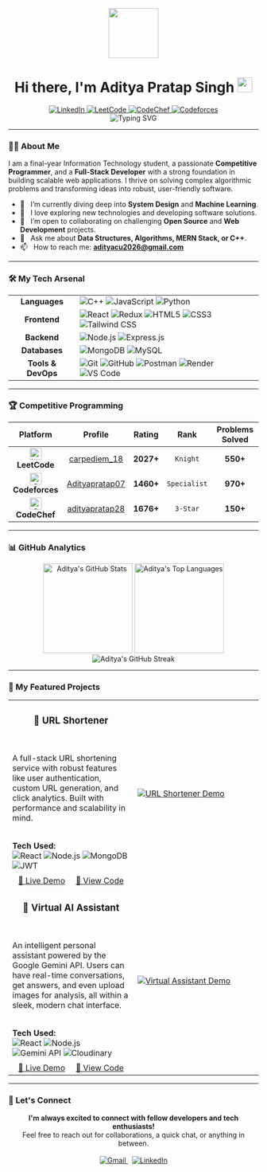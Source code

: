 <div id="header" align="center">
  <img src="https://media.giphy.com/media/M9gbBd9nbDrOTu1Mqx/giphy.gif" width="100"/>
  <h1>
    Hi there, I'm Aditya Pratap Singh 
    <img src="https://media.giphy.com/media/hvRJCLFzcasrR4ia7z/giphy.gif" width="30px"/>
  </h1>
  <div align="center">
    <a href="https://www.linkedin.com/in/adityapratapsingh844115/" target="_blank">
      <img src="https://img.shields.io/badge/LinkedIn-0077B5?style=for-the-badge&logo=linkedin&logoColor=white" alt="LinkedIn"/>
    </a>
    <a href="https://leetcode.com/u/carpediem_18/" target="_blank">
      <img src="https://img.shields.io/badge/LeetCode-FFA116?style=for-the-badge&logo=leetcode&logoColor=black" alt="LeetCode"/>
    </a>
    <a href="https://www.codechef.com/users/adityapratap28" target="_blank">
      <img src="https://img.shields.io/badge/CodeChef-5B4638?style=for-the-badge&logo=codechef&logoColor=white" alt="CodeChef"/>
    </a>
    <a href="https://codeforces.com/profile/Adityapratap07" target="_blank">
      <img src="https://img.shields.io/badge/Codeforces-1F8ACB?style=for-the-badge&logo=codeforces&logoColor=white" alt="Codeforces"/>
    </a>
  </div>
</div>

<div align="center">
  <img src="https://readme-typing-svg.herokuapp.com?font=Fira+Code&size=30&duration=3000&pause=1000&color=00D9FF&center=true&vCenter=true&width=600&lines=Competitive+Programmer;Full+Stack+Developer;Lifelong+Learner;MERN+Stack+Specialist" alt="Typing SVG" />
</div>

---

### 👨‍💻 About Me

I am a final-year Information Technology student, a passionate **Competitive Programmer**, and a **Full-Stack Developer** with a strong foundation in building scalable web applications. I thrive on solving complex algorithmic problems and transforming ideas into robust, user-friendly software.

- 🔭 &nbsp; I’m currently diving deep into **System Design** and **Machine Learning**.
- 🌱 &nbsp; I love exploring new technologies and developing software solutions.
- 🤝 &nbsp; I’m open to collaborating on challenging **Open Source** and **Web Development** projects.
- 💬 &nbsp; Ask me about **Data Structures, Algorithms, MERN Stack, or C++**.
- 📫 &nbsp; How to reach me: **adityacu2026@gmail.com**

---

### 🛠️ My Tech Arsenal

<table>
  <tr>
    <td align="center"><strong>Languages</strong></td>
    <td>
      <img src="https://img.shields.io/badge/C++-00599C?style=for-the-badge&logo=cplusplus&logoColor=white" alt="C++"/>
      <img src="https://img.shields.io/badge/JavaScript-F7DF1E?style=for-the-badge&logo=javascript&logoColor=black" alt="JavaScript"/>
      <img src="https://img.shields.io/badge/Python-3776AB?style=for-the-badge&logo=python&logoColor=white" alt="Python"/>
    </td>
  </tr>
  <tr>
    <td align="center"><strong>Frontend</strong></td>
    <td>
      <img src="https://img.shields.io/badge/React-20232A?style=for-the-badge&logo=react&logoColor=61DAFB" alt="React"/>
      <img src="https://img.shields.io/badge/Redux-593D88?style=for-the-badge&logo=redux&logoColor=white" alt="Redux"/>
      <img src="https://img.shields.io/badge/HTML5-E34F26?style=for-the-badge&logo=html5&logoColor=white" alt="HTML5"/>
      <img src="https://img.shields.io/badge/CSS3-1572B6?style=for-the-badge&logo=css3&logoColor=white" alt="CSS3"/>
      <img src="https://img.shields.io/badge/Tailwind_CSS-38B2AC?style=for-the-badge&logo=tailwind-css&logoColor=white" alt="Tailwind CSS"/>
    </td>
  </tr>
  <tr>
    <td align="center"><strong>Backend</strong></td>
    <td>
      <img src="https://img.shields.io/badge/Node.js-43853D?style=for-the-badge&logo=node.js&logoColor=white" alt="Node.js"/>
      <img src="https://img.shields.io/badge/Express.js-404D59?style=for-the-badge&logo=express&logoColor=white" alt="Express.js"/>
    </td>
  </tr>
  <tr>
    <td align="center"><strong>Databases</strong></td>
    <td>
      <img src="https://img.shields.io/badge/MongoDB-4EA94B?style=for-the-badge&logo=mongodb&logoColor=white" alt="MongoDB"/>
      <img src="https://img.shields.io/badge/MySQL-005C84?style=for-the-badge&logo=mysql&logoColor=white" alt="MySQL"/>
    </td>
  </tr>
  <tr>
    <td align="center"><strong>Tools & DevOps</strong></td>
    <td>
      <img src="https://img.shields.io/badge/Git-F05032?style=for-the-badge&logo=git&logoColor=white" alt="Git"/>
      <img src="https://img.shields.io/badge/GitHub-100000?style=for-the-badge&logo=github&logoColor=white" alt="GitHub"/>
      <img src="https://img.shields.io/badge/Postman-FF6C37?style=for-the-badge&logo=postman&logoColor=white" alt="Postman"/>
      <img src="https://img.shields.io/badge/Render-46E3B7?style=for-the-badge&logo=render&logoColor=white" alt="Render"/>
      <img src="https://img.shields.io/badge/VS_Code-0078D4?style=for-the-badge&logo=visual%20studio%20code&logoColor=white" alt="VS Code"/>
    </td>
  </tr>
</table>

---

### 🏆 Competitive Programming

| Platform | Profile | Rating | Rank | Problems Solved |
|:---:|:---:|:---:|:---:|:---:|
| <img src="https://cdn.iconscout.com/icon/free/png-256/free-leetcode-3521542-2944960.png" width="24" alt="LeetCode"/> **LeetCode** | [carpediem_18](https://leetcode.com/u/carpediem_18/) | **2027+** | `Knight` | **550+** |
| <img src="https://cdn.iconscout.com/icon/free/png-256/free-code-forces-3521352-2944874.png" width="24" alt="Codeforces"/> **Codeforces** | [Adityapratap07](https://codeforces.com/profile/Adityapratap07) | **1460+** | `Specialist` | **970+** |
| <img src="https://cdn.iconscout.com/icon/free/png-256/free-codechef-3521351-2944873.png" width="24" alt="CodeChef"/> **CodeChef** | [adityapratap28](https://www.codechef.com/users/adityapratap28) | **1676+** | `3-Star` | **150+** |

---

### 📊 GitHub Analytics

<div align="center">
  <img src="https://github-readme-stats.vercel.app/api?username=AdityaCU2026&show_icons=true&theme=tokyonight&include_all_commits=true&count_private=true" alt="Aditya's GitHub Stats" height="180em"/>
  <img src="https://github-readme-stats.vercel.app/api/top-langs/?username=AdityaCU2026&layout=compact&langs_count=8&theme=tokyonight" alt="Aditya's Top Languages" height="180em"/>
  <br>
  <img src="https://github-readme-streak-stats.herokuapp.com/?user=AdityaCU2026&theme=tokyonight" alt="Aditya's GitHub Streak" />
</div>

---

### 🚀 My Featured Projects

<table>

<tr>
<td width="50%">
  <h3 align="center">🔗 URL Shortener</h3>
  <br />
  <p>A full-stack URL shortening service with robust features like user authentication, custom URL generation, and click analytics. Built with performance and scalability in mind.</p>
  <br />
  <strong>Tech Used:</strong>
  <div>
    <img src="https://img.shields.io/badge/React-20232A?style=for-the-badge&logo=react&logoColor=61DAFB" alt="React"/>
    <img src="https://img.shields.io/badge/Node.js-43853D?style=for-the-badge&logo=node.js&logoColor=white" alt="Node.js"/>
    <img src="https://img.shields.io/badge/MongoDB-4EA94B?style=for-the-badge&logo=mongodb&logoColor=white" alt="MongoDB"/>
    <img src="https://img.shields.io/badge/JWT-000000?style=for-the-badge&logo=JSON%20web%20tokens&logoColor=white" alt="JWT"/>
  </div>
  <div align="center" style="margin-top: 10px;">
    <a href="https://url-shortner-frontend-71p3.onrender.com">🚀 Live Demo</a>
    &nbsp;&nbsp;&nbsp;
    <a href="https://github.com/AdityaCU2026/URL_SHORTNER">📖 View Code</a>
  </div>
</td>
<td width="50%">
  <a href="https://url-shortner-frontend-71p3.onrender.com">
    <img src="https://i.imgur.com/Gf8sNyy.gif" alt="URL Shortener Demo"/>
  </a>
</td>
</tr>

<tr>
<td width="50%">
  <h3 align="center">🤖 Virtual AI Assistant</h3>
  <br />
  <p>An intelligent personal assistant powered by the Google Gemini API. Users can have real-time conversations, get answers, and even upload images for analysis, all within a sleek, modern chat interface.</p>
  <br />
  <strong>Tech Used:</strong>
  <div>
    <img src="https://img.shields.io/badge/React-20232A?style=for-the-badge&logo=react&logoColor=61DAFB" alt="React"/>
    <img src="https://img.shields.io/badge/Node.js-43853D?style=for-the-badge&logo=node.js&logoColor=white" alt="Node.js"/>
    <img src="https://img.shields.io/badge/Gemini_API-8E44AD?style=for-the-badge" alt="Gemini API"/>
    <img src="https://img.shields.io/badge/Cloudinary-3448C5?style=for-the-badge&logo=cloudinary&logoColor=white" alt="Cloudinary"/>
  </div>
  <div align="center" style="margin-top: 10px;">
    <a href="https://virtualassistant-frontend-aoj5.onrender.com">🚀 Live Demo</a>
    &nbsp;&nbsp;&nbsp;
    <a href="https://github.com/AdityaCU2026/VirtualAssistant">📖 View Code</a>
  </div>
</td>
<td width="50%">
  <a href="https://virtualassistant-frontend-aoj5.onrender.com">
    <img src="https://i.imgur.com/V760s38.gif" alt="Virtual Assistant Demo"/>
  </a>
</td>
</tr>

</table>

---

### 🤝 Let's Connect

<p align="center">
  <b>I'm always excited to connect with fellow developers and tech enthusiasts!</b><br/>
  Feel free to reach out for collaborations, a quick chat, or anything in between.
  <br/><br/>
  <a href="mailto:adityacu2026@gmail.com">
    <img src="https://img.shields.io/badge/Gmail-D14836?style=for-the-badge&logo=gmail&logoColor=white" alt="Gmail"/>
  </a>
  &nbsp;
  <a href="https://www.linkedin.com/in/adityapratapsingh844115/">
    <img src="https://img.shields.io/badge/LinkedIn-0077B5?style=for-the-badge&logo=linkedin&logoColor=white" alt="LinkedIn"/>
  </a>
</p>
